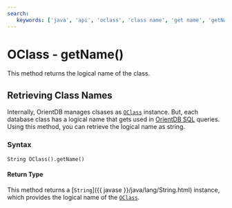 ```yaml
---
search:
   keywords: ['java', 'api', 'oclass', 'class name', 'get name', 'getName']
---
```


# OClass - getName()

This method returns the logical name of the class.

## Retrieving Class Names

Internally, OrientDB manages clsases as [`OClass`](../OClass.md) instance.  But, each database class has a logical name that gets used in [OrientDB SQL](../../../sql) queries.  Using this method, you can retrieve the logical name as string.

### Syntax

```
String OClass().getName()
```

#### Return Type

This method returns a [`String`]({{ javase }}/java/lang/String.html) instance, which provides the logical name of the [`OClass`](../OClass.md).

